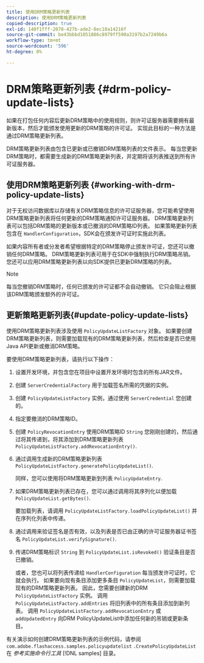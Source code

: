 ```yaml
---
title: 使用DRM策略更新列表
description: 使用DRM策略更新列表
copied-description: true
exl-id: 140f1fff-2078-427b-ade2-8ec18a14216f
source-git-commit: be43bbbd1051886c8979ff590a3197b2a7249b6a
workflow-type: tm+mt
source-wordcount: '596'
ht-degree: 0%

---
```


# DRM策略更新列表 {#drm-policy-update-lists}

如果在打包任何内容后更新DRM策略中的使用规则，则许可证服务器需要拥有最新版本，然后才能颁发使用更新的DRM策略的许可证。 实现此目标的一种方法是通过DRM策略更新列表。

DRM策略更新列表由包含已更新或已撤销DRM策略列表的文件表示。 每当您更新DRM策略时，都需要生成新的DRM策略更新列表，并定期将该列表推送到所有许可证服务器。

## 使用DRM策略更新列表 {#working-with-drm-policy-update-lists}

对于无权访问数据库以存储有关DRM策略信息的许可证服务器，您可能希望使用DRM策略更新列表将任何更新的DRM策略通知许可证服务器。 DRM策略更新列表可以包括DRM策略的更新版本或已撤消的DRM策略ID列表。 如果策略更新列表包含在 `HandlerConfiguration`，SDK会在颁发许可证时实施此列表。

如果内容所有者或分发者希望根据特定的DRM策略停止颁发许可证，您还可以撤销任何DRM策略。 DRM策略更新列表可用于在SDK中强制执行DRM策略吊销。 您还可以应用DRM策略更新列表以向SDK提供已更新DRM策略的列表。

>[!NOTE]
>
>每当您撤销DRM策略时，任何已颁发的许可证都不会自动撤销。 它只会阻止根据该DRM策略颁发额外的许可证。

## 更新策略更新列表{#update-policy-update-lists}

使用DRM策略更新列表涉及使用 `PolicyUpdateListFactory` 对象。 如果要创建DRM策略更新列表，则需要加载现有的DRM策略更新列表，然后检查是否已使用Java API更新或撤消DRM策略。

要使用DRM策略更新列表，请执行以下操作：

1. 设置开发环境，并包含您在项目中设置开发环境时包含的所有JAR文件。
1. 创建 `ServerCredentialFactory` 用于加载签名所需的凭据的实例。
1. 创建 `PolicyUpdateListFactory` 实例，通过使用 `ServerCredential` 您创建的。
1. 指定要撤消的DRM策略ID。
1. 创建 `PolicyRevocationEntry` 使用DRM策略ID `String` 您刚刚创建的，然后通过将其传递到，将其添加到DRM策略更新列表 `PolicyUpdateListFactory.addRevocationEntry()`.
1. 通过调用生成新的DRM策略更新列表 `PolicyUpdateListFactory.generatePolicyUpdateList()`.

   同样，您可以使用将DRM策略更新到列表 `PolicyUpdateEntry`.
1. 如果DRM策略更新列表已存在，您可以通过调用将其序列化以便加载 `PolicyUpdateList.getBytes()`.

   要加载列表，请调用 `PolicyUpdateListFactory.loadPolicyUpdateList()` 并在序列化列表中传递。
1. 通过调用来验证签名是否有效，以及列表是否已由正确的许可证服务器证书签名 `PolicyUpdateList.verifySignature()`.
1. 传递DRM策略标识 `String` 到 `PolicyUpdateList.isRevoked()` 验证条目是否已撤销。

   或者，您也可以将列表传递给 `HandlerConfiguration` 每当颁发许可证时，它就会执行。
如果要向现有条目添加更多条目 `PolicyUpdateList`，则需要加载现有的DRM策略更新列表。 因此，您需要创建新的DRM `PolicyUpdateListFactory` 实例。 调用 `PolicyUpdateListFactory.addEntries` 将旧列表中的所有条目添加到新列表。 调用 `PolicyUpdateListFactory.addRevocationEntry` 或 `addUpdatedEntry` 向DRM PolicyUpdateList中添加任何新的吊销或更新条目。

有关演示如何创建DRM策略更新列表的示例代码，请参阅 `com.adobe.flashaccess.samples.policyupdatelist` `.CreatePolicyUpdateList` 在 *参考实施命令行工具* [!DNL samples] 目录。
